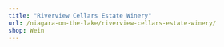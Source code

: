 ```yaml
---
title: "Riverview Cellars Estate Winery"
url: /niagara-on-the-lake/riverview-cellars-estate-winery/
shop: Wein
---
```

